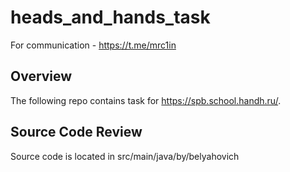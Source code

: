 # heads_and_hands_task
For communication - https://t.me/mrc1in

## Overview
The following repo contains task for https://spb.school.handh.ru/.

## Source Code Review
Source code is located in src/main/java/by/belyahovich

